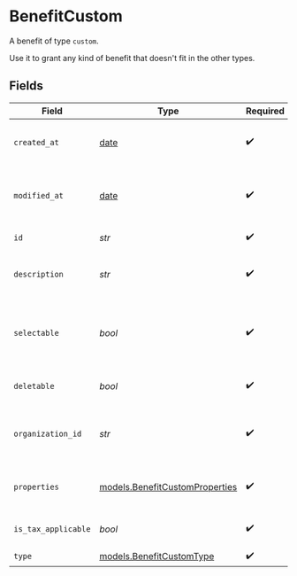 # BenefitCustom

A benefit of type `custom`.

Use it to grant any kind of benefit that doesn't fit in the other types.


## Fields

| Field                                                                  | Type                                                                   | Required                                                               | Description                                                            |
| ---------------------------------------------------------------------- | ---------------------------------------------------------------------- | ---------------------------------------------------------------------- | ---------------------------------------------------------------------- |
| `created_at`                                                           | [date](https://docs.python.org/3/library/datetime.html#date-objects)   | :heavy_check_mark:                                                     | Creation timestamp of the object.                                      |
| `modified_at`                                                          | [date](https://docs.python.org/3/library/datetime.html#date-objects)   | :heavy_check_mark:                                                     | Last modification timestamp of the object.                             |
| `id`                                                                   | *str*                                                                  | :heavy_check_mark:                                                     | The ID of the benefit.                                                 |
| `description`                                                          | *str*                                                                  | :heavy_check_mark:                                                     | The description of the benefit.                                        |
| `selectable`                                                           | *bool*                                                                 | :heavy_check_mark:                                                     | Whether the benefit is selectable when creating a product.             |
| `deletable`                                                            | *bool*                                                                 | :heavy_check_mark:                                                     | Whether the benefit is deletable.                                      |
| `organization_id`                                                      | *str*                                                                  | :heavy_check_mark:                                                     | The ID of the organization owning the benefit.                         |
| `properties`                                                           | [models.BenefitCustomProperties](../models/benefitcustomproperties.md) | :heavy_check_mark:                                                     | Properties for a benefit of type `custom`.                             |
| `is_tax_applicable`                                                    | *bool*                                                                 | :heavy_check_mark:                                                     | Whether the benefit is taxable.                                        |
| `type`                                                                 | [models.BenefitCustomType](../models/benefitcustomtype.md)             | :heavy_check_mark:                                                     | N/A                                                                    |
